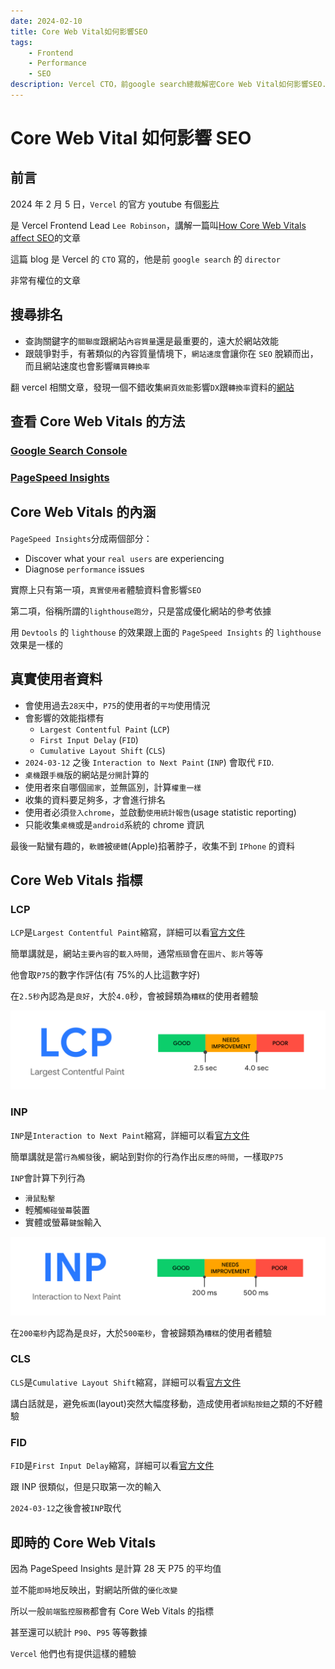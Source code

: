 ```yaml
---
date: 2024-02-10
title: Core Web Vital如何影響SEO
tags:
    - Frontend
    - Performance
    - SEO
description: Vercel CTO，前google search總裁解密Core Web Vital如何影響SEO...
---
```


# Core Web Vital 如何影響 SEO

## 前言

2024 年 2 月 5 日，`Vercel` 的官方 youtube 有個[影片](https://www.youtube.com/watch?v=qIyEwOEKnE0)

是 Vercel Frontend Lead `Lee Robinson`，講解一篇叫[How Core Web Vitals affect SEO](https://vercel.com/blog/how-core-web-vitals-affect-seo)的文章

這篇 blog 是 Vercel 的 `CTO` 寫的，他是前 `google search` 的 `director`

非常有權位的文章

## 搜尋排名

-   查詢關鍵字的`關聯度`跟網站`內容質量`還是最重要的，遠大於網站效能
-   跟競爭對手，有著類似的內容質量情境下，`網站速度`會讓你在 `SEO` 脫穎而出，而且網站速度也會影響`購買轉換率`

翻 vercel 相關文章，發現一個不錯收集`網頁效能`影響`DX`跟`轉換率`資料的[網站](https://wpostats.com/)

## 查看 Core Web Vitals 的方法

### [Google Search Console](https://search.google.com/search-console)

### [PageSpeed Insights](https://pagespeed.web.dev/)

## Core Web Vitals 的內涵

`PageSpeed Insights`分成兩個部分：

-   Discover what your `real users` are experiencing
-   Diagnose `performance` issues

實際上只有第一項，`真實使用者`體驗資料會影響`SEO`

第二項，俗稱所謂的`lighthouse跑分`，只是當成優化網站的參考依據

用 `Devtools` 的 `lighthouse` 的效果跟上面的 `PageSpeed Insights` 的 `lighthouse` 效果是一樣的

## 真實使用者資料

-   會使用過去`28天`中，`P75`的使用者的`平均`使用情況
-   會影響的效能指標有
    -   `Largest Contentful Paint` (`LCP`)
    -   `First Input Delay` (`FID`)
    -   `Cumulative Layout Shift` (`CLS`)
-   `2024-03-12` 之後 `Interaction to Next Paint` (`INP`) 會取代 `FID`.
-   `桌機`跟`手機`版的網站是`分開`計算的
-   使用者來自哪個`國家`，並無區別，計算`權重一樣`
-   收集的資料要足夠多，才會進行排名
-   使用者必須`登入chrome`，並啟動`使用統計報告`(usage statistic reporting)
-   只能收集`桌機`或是`android`系統的 chrome 資訊

最後一點蠻有趣的，`軟體`被`硬體`(Apple)掐著脖子，收集不到 `IPhone` 的資料

## Core Web Vitals 指標

### LCP

`LCP`是`Largest Contentful Paint`縮寫，詳細可以看[官方文件](https://web.dev/articles/lcp)

簡單講就是，網站`主要內容`的`載入時間`，通常`瓶頸`會在`圖片`、`影片`等等

他會取`P75`的數字作評估(有 75%的人比這數字好)

在`2.5秒`內認為是`良好`，大於`4.0`秒，會被歸類為`糟糕`的使用者體驗

![LCP](../../images/2024-02-10_CoreWebVital_SEO/01.svg)

### INP

`INP`是`Interaction to Next Paint`縮寫，詳細可以看[官方文件](https://web.dev/articles/inp)

簡單講就是當`行為觸發`後，網站到對你的行為作出`反應的時間`，一樣取`P75`

`INP`會計算下列行為

-   `滑鼠點擊`
-   輕觸`觸碰螢幕`裝置
-   實體或螢幕`鍵盤`輸入

![INP](../../images/2024-02-10_CoreWebVital_SEO/02.svg)

在`200毫秒`內認為是`良好`，大於`500毫秒`，會被歸類為`糟糕`的使用者體驗

### CLS

`CLS`是`Cumulative Layout Shift`縮寫，詳細可以看[官方文件](https://web.dev/articles/cls)

講白話就是，避免`板面`(layout)突然大幅度移動，造成使用者`誤點按鈕`之類的不好體驗

### FID

`FID`是`First Input Delay`縮寫，詳細可以看[官方文件](https://web.dev/articles/fid)

跟 INP 很類似，但是只取第一次的輸入

`2024-03-12`之後會被`INP`取代

## 即時的 Core Web Vitals

因為 PageSpeed Insights 是計算 28 天 P75 的平均值

並不能`即時`地反映出，對網站所做的`優化改變`

所以一般`前端監控服務`都會有 Core Web Vitals 的指標

甚至還可以統計 `P90`、`P95` 等等數據

`Vercel` 他們也有提供這樣的體驗

<Comment />
